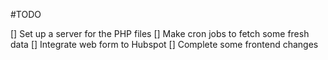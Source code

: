 #TODO

[] Set up a server for the PHP files
[] Make cron jobs to fetch some fresh data
[] Integrate web form to Hubspot
[] Complete some frontend changes
